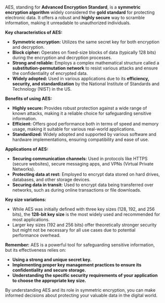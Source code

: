 AES, standing for **Advanced Encryption Standard**, is a **symmetric encryption algorithm** widely considered the **gold standard** for protecting electronic data. It offers a robust and **highly secure** way to scramble information, making it unreadable to unauthorized individuals.

**Key characteristics of AES:**

- **Symmetric encryption:** Utilizes the same secret key for both encryption and decryption.
- **Block cipher:** Operates on fixed-size blocks of data (typically 128 bits) during the encryption and decryption processes.
- **Strong and reliable:** Employs a complex mathematical structure called a **substitution-permutation network** to resist various attacks and ensure the confidentiality of encrypted data.
- **Widely adopted:** Used in various applications due to its **efficiency, security, and standardization** by the National Institute of Standards and Technology (NIST) in the US.

**Benefits of using AES:**

- **Highly secure:** Provides robust protection against a wide range of known attacks, making it a reliable choice for safeguarding sensitive information.
- **Efficient:** Offers good performance both in terms of speed and memory usage, making it suitable for various real-world applications.
- **Standardized:** Widely adopted and supported by various software and hardware implementations, ensuring compatibility and ease of use.

**Applications of AES:**

- **Securing communication channels:** Used in protocols like HTTPS (secure websites), secure messaging apps, and VPNs (Virtual Private Networks).
- **Protecting data at rest:** Employed to encrypt data stored on hard drives, databases, and other storage devices.
- **Securing data in transit:** Used to encrypt data being transferred over networks, such as during online transactions or file downloads.

**Key size variations:**

- While AES was initially defined with three key sizes (128, 192, and 256 bits), the **128-bit key size** is the most widely used and recommended for most applications.
- Larger key sizes (192 and 256 bits) offer theoretically stronger security but might not be necessary for all use cases due to potential performance overhead.

**Remember:** AES is a powerful tool for safeguarding sensitive information, but its effectiveness relies on:

- **Using a strong and unique secret key.**
- **Implementing proper key management practices to ensure its confidentiality and secure storage.**
- **Understanding the specific security requirements of your application to choose the appropriate key size.**

By understanding AES and its role in symmetric encryption, you can make informed decisions about protecting your valuable data in the digital world.